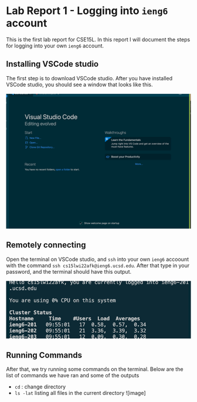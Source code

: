 # Lab Report 1 - Logging into `ieng6` account
This is the first lab report for CSE15L. In this report I will document the steps for logging into your own `ieng6` account. 
## Installing VSCode studio
The first step is to download VSCode studio. After you have installed VSCode studio, you should see a window that looks like this.<br>
<br>![image](SS1.png)

## Remotely connecting
Open the terminal on VSCode studio, and `ssh` into your own `ieng6` accoount with the command `ssh cs15lwi22afk@ieng6.ucsd.edu`. After that type in your password, and the terminal should have this output.<br>
<br>![image](SS4.png)

## Running Commands
After that, we try running some commands on the terminal. Below are the list of commands we have ran and some of the outputs
- `cd` : change directory 
- `ls -lat` listing all files in the current directory
![image] 
